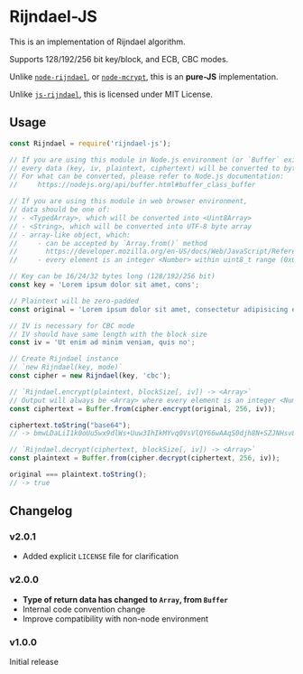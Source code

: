 # Rijndael-JS

This is an implementation of Rijndael algorithm.

Supports 128/192/256 bit key/block, and ECB, CBC modes.

Unlike [`node-rijndael`](https://github.com/skeggse/node-rijndael), or [`node-mcrypt`](https://github.com/tugrul/node-mcrypt), this is an **pure-JS** implementation.

Unlike [`js-rijndael`](https://github.com/kraynel/js-rijndael), this is licensed under MIT License.

## Usage

```js
const Rijndael = require('rijndael-js');

// If you are using this module in Node.js environment (or `Buffer` exists in global context),
// every data (key, iv, plaintext, ciphertext) will be converted to byte array using `Buffer.from`
// For what can be converted, please refer to Node.js documentation:
//     https://nodejs.org/api/buffer.html#buffer_class_buffer

// If you are using this module in web browser environment,
// data should be one of:
// - <TypedArray>, which will be converted into <Uint8Array>
// - <String>, which will be converted into UTF-8 byte array
// - array-like object, which:
//     - can be accepted by `Array.from()` method
//       https://developer.mozilla.org/en-US/docs/Web/JavaScript/Reference/Global_Objects/Array/from
//     - every element is an integer <Number> within uint8_t range (0x00 ~ 0xff)

// Key can be 16/24/32 bytes long (128/192/256 bit)
const key = 'Lorem ipsum dolor sit amet, cons';

// Plaintext will be zero-padded
const original = 'Lorem ipsum dolor sit amet, consectetur adipisicing elit, sed do';

// IV is necessary for CBC mode
// IV should have same length with the block size
const iv = 'Ut enim ad minim veniam, quis no';

// Create Rijndael instance
// `new Rijndael(key, mode)`
const cipher = new Rijndael(key, 'cbc');

// `Rijndael.encrypt(plaintext, blockSize[, iv]) -> <Array>`
// Output will always be <Array> where every element is an integer <Number>
const ciphertext = Buffer.from(cipher.encrypt(original, 256, iv));

ciphertext.toString("base64");
// -> bmwLDaLiI1k0oUu5wx9dlWs+Uuw3IhIkMYvq0VsVlQY66wAAqS0djh8N+SZJNHsv8wBRfhytRX2p9LJ0GT3sig==

// `Rijndael.decrypt(ciphertext, blockSize[, iv]) -> <Array>`
const plaintext = Buffer.from(cipher.decrypt(ciphertext, 256, iv));

original === plaintext.toString();
// -> true
```

## Changelog

### v2.0.1

- Added explicit `LICENSE` file for clarification

### v2.0.0

- **Type of return data has changed to `Array`, from `Buffer`**
- Internal code convention change
- Improve compatibility with non-node environment

### v1.0.0

Initial release
